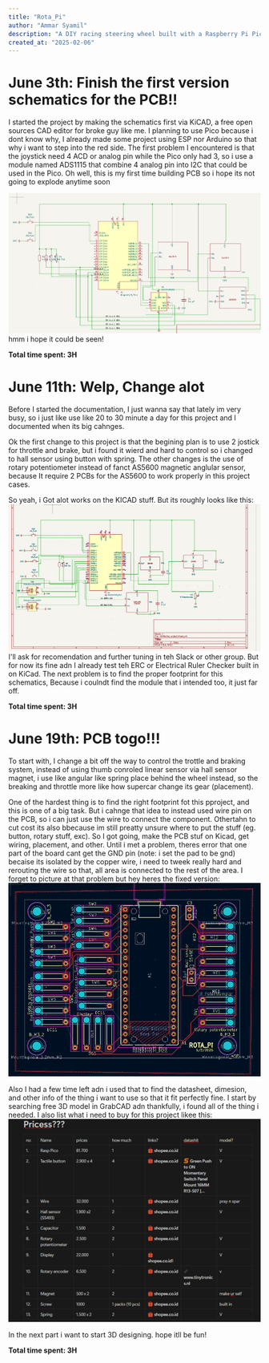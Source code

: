 ```yaml
---
title: "Rota_Pi"
author: "Ammar Syamil"
description: "A DIY racing steering wheel built with a Raspberry Pi Pico USB-C module. It features 2 Magnetic hall button for variable throttle and brake control, gear shift buttons, and a rotary potensiometer for steering detection. Designed to work as a plug-and-play USB HID game controller for PC racing games and other wihtout the need of extra steering pads."
created_at: "2025-02-06"
---
```


# June 3th: Finish the first version schematics for the PCB!!

I started the project by making the schematics first via KiCAD, a free open sources CAD editor for broke guy like me. I planning to use Pico because i dont know why, I already made some project using ESP nor Arduino so that why i want to step into the red side. The first problem I encountered is that the joystick need 4 ACD or analog pin while the Pico only had 3, so i use a module named ADS1115 that combine 4 analog pin into I2C that could be used in the Pico. Oh well, this is my first time building PCB so i hope its not going to explode anytime soon

![alt text](image/image.png)
hmm i hope it could be seen!


**Total time spent: 3H**


# June 11th: Welp, Change alot

Before I started the documentation, I just wanna say that lately im very busy, so i just like use like 20 to 30 minute a day for this project and I documented when its big cahnges.

Ok the first change to this project is that the begining plan is to use 2 jostick for throttle and brake, but i found it wierd and hard to control so i changed to hall sensor using button with spring. The other changes is the use of rotary potentiometer instead of fanct AS5600 magnetic anglular sensor, because It require 2 PCBs for the AS5600 to work properly in this project cases.

So yeah, i Got alot works on the KICAD stuff. But its roughly looks like this:
![alt text](image/image-1.png)
I'll ask for recomendation and further tuning in teh Slack or other group. But for now its fine adn I already test teh ERC or Electrical Ruler Checker built in on KiCad. The next problem is to find the proper footprint for this schematics, Because i coulndt find the module that i intended too, it just far off.

**Total time spent: 3H**


# June 19th: PCB togo!!!

To start with, I change a bit off the way to control the trottle and braking system, instead of using thumb conroled linear sensor via hall sensor magnet, i use like angular like spring place behind the wheel instead, so the breaking and throttle more like how supercar change its gear (placement).

One of the hardest thing is to find the right footprint fot this pproject, and this is one of a big task. But i cahnge that idea to instead used wire pin on the PCB, so i can just use the wire to connect the component. Othertahn to cut cost its also bbecause im still preatty unsure where to put the stuff (eg. button, rotary stuff, exc). So I got going, make the PCB stuf on Kicad, get wiring, placement, and other. Until i met a problem, theres error that one part of the board cant get the GND pin (note: i set the pad to be gnd) becaise its isolated by the copper wire, i need to tweek really hard and rerouting the wire so that, all area is connected to the rest of the area. I forget to picture at that problem but hey heres the fixed version:
![alt text](image/image-2.png)

Also I had a few time left adn i used that to find the datasheet, dimesion, and other info of the thing i want to use so that it fit perfectly fine. I start by searching free 3D model in GrabCAD adn thankfully, i found all of the thing i needed. I also list what i need to buy for this project likee this:
![alt text](image/4.png)

In the next part i want to start 3D designing. hope itll be fun!


**Total time spent: 3H**